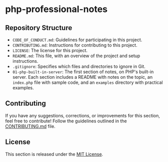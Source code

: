 # php-professional-notes

## Repository Structure

- `CODE_OF_CONDUCT.md`: Guidelines for participating in this project.
- `CONTRIBUTING.md`: Instructions for contributing to this project.
- `LICENSE`: The license for this project.
- `README.md`: This file, with an overview of the project and setup instructions.
- `.gitignore`: Specifies which files and directories to ignore in Git.
- `01-php-built-in-server`: The first section of notes, on PHP's built-in server. Each section includes a README with notes on the topic, an `index.php` file with sample code, and an `examples` directory with practical examples.

## Contributing

If you have any suggestions, corrections, or improvements for this section, feel free to contribute! Follow the guidelines outlined in the [CONTRIBUTING.md](CONTRIBUTING.md) file.

## License

This section is released under the [MIT License](LICENSE).
